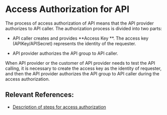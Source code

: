 # Access Authorization for API

The process of access authorization of API means that the API provider authorizes to API caller. The authorization process is divided into two parts:

- API caller creates and provides **Access Key **. The access key (APIKey/APISecret) represents the identity of the requester.

- API provider authorizes the API group to API caller.

When API provider or the customer of API provider needs to test the API calling, it is necessary to create the access key as the identity of requester, and then the API provider authorizes the API group to API caller during the access authorization.






## Relevant References:

- [Description of steps for access authorization](../Operation-Guide/Create-Auth/Create-Auth.md)



  
